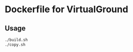 # Dockerfile for VirtualGround

<!--
Copyright 2023, Collabora, Ltd.
SPDX-License-Identifier: MIT OR Apache-2.0 OR BSL-1.0
-->

## Usage

```bash
./build.sh
./copy.sh
```
